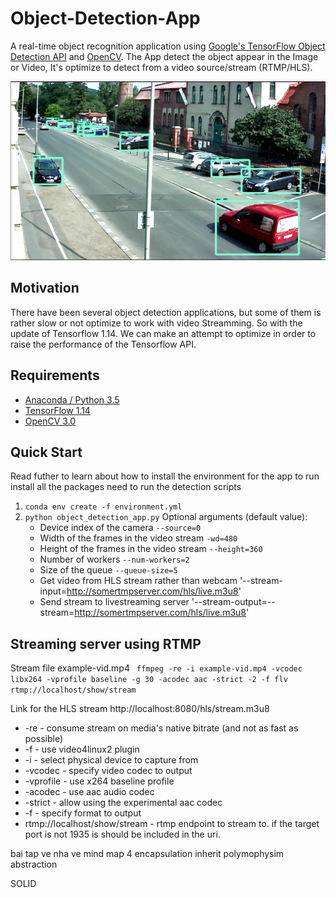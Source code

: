 # Object-Detection-App
A real-time object recognition application using [Google's TensorFlow Object Detection API](https://github.com/tensorflow/models/tree/master/research/object_detection) and [OpenCV](http://opencv.org/). The App detect the object appear in the Image or Video, It's optimize to detect from a video source/stream (RTMP/HLS).

<p align="center">
    <a href="https://github.com/Foxhound401/object-detection-app/blob/master/demo.png">
        <img alt="Demo Object Detection App" src="https://github.com/Foxhound401/object-detection-app/blob/master/demo.png"/>
    </a>
</p>

## Motivation
There have been several object detection applications, but some of them is rather slow or not optimize to work with video Streamming. So with the update of Tensorflow 1.14. We can make an attempt to optimize in order to raise the performance of the Tensorflow API.

## Requirements
- [Anaconda / Python 3.5](https://www.continuum.io/downloads)
- [TensorFlow 1.14](https://www.tensorflow.org/)
- [OpenCV 3.0](http://opencv.org/)


## Quick Start
Read futher to learn about how to install the environment for the app to run
install all the packages need to run the detection scripts
1. `conda env create -f environment.yml`
2. `python object_detection_app.py` 
    Optional arguments (default value):
    * Device index of the camera `--source=0`
    * Width of the frames in the video stream `-wd=480`
    * Height of the frames in the video stream `--height=360`
    * Number of workers `--num-workers=2`
    * Size of the queue `--queue-size=5`
    * Get video from HLS stream rather than webcam '--stream-input=http://somertmpserver.com/hls/live.m3u8'
    * Send stream to livestreaming server '--stream-output=--stream=http://somertmpserver.com/hls/live.m3u8'

## Streaming server using RTMP 

Stream file example-vid.mp4
` ffmpeg -re -i example-vid.mp4 -vcodec libx264 -vprofile baseline -g 30 -acodec aac -strict -2 -f flv rtmp://localhost/show/stream`

Link for the HLS stream 
http://localhost:8080/hls/stream.m3u8

* -re - consume stream on media's native bitrate (and not as fast as possible)
* -f - use video4linux2 plugin
* -i - select physical device to capture from
* -vcodec - specify video codec to output
* -vprofile - use x264 baseline profile
* -acodec - use aac audio codec
* -strict - allow using the experimental aac codec
* -f - specify format to output
* rtmp://localhost/show/stream - rtmp endpoint to stream to. if the target port is not 1935 is should be included in the uri.

bai tap ve nha 
ve mind map 
4 encapsulation inherit polymophysim abstraction

SOLID
